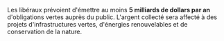 Les libéraux prévoient d'émettre au moins **5 milliards de dollars par an** d'obligations vertes auprès du public. L'argent collecté sera affecté à des projets d'infrastructures vertes, d'énergies renouvelables et de conservation de la nature.